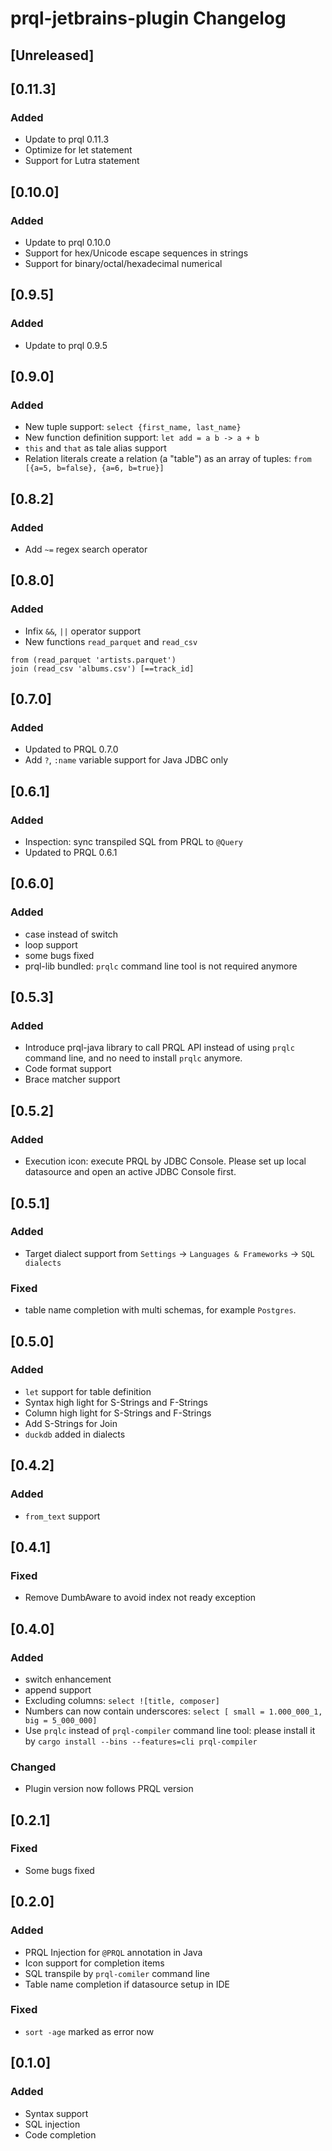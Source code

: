<!-- Keep a Changelog guide -> https://keepachangelog.com -->

# prql-jetbrains-plugin Changelog

## [Unreleased]

## [0.11.3]

### Added

* Update to prql 0.11.3
* Optimize for let statement
* Support for Lutra statement 

## [0.10.0]

### Added

* Update to prql 0.10.0
* Support for hex/Unicode escape sequences in strings
* Support for binary/octal/hexadecimal numerical 

## [0.9.5]

### Added

* Update to prql 0.9.5

## [0.9.0]

### Added

- New tuple support: `select {first_name, last_name}`
- New function definition support: `let add = a b -> a + b`
- `this` and `that` as tale alias support
- Relation literals create a relation (a "table") as an array of tuples: `from [{a=5, b=false}, {a=6, b=true}]`

## [0.8.2]

### Added

- Add `~=` regex search operator

## [0.8.0]

### Added

- Infix `&&`, `||` operator support
- New functions `read_parquet` and `read_csv`

```
from (read_parquet 'artists.parquet')
join (read_csv 'albums.csv') [==track_id]
```

## [0.7.0]

### Added

- Updated to PRQL 0.7.0
- Add `?`, `:name` variable support for Java JDBC only

## [0.6.1]

### Added

- Inspection: sync transpiled SQL from PRQL to `@Query`
- Updated to PRQL 0.6.1

## [0.6.0]

### Added

- case instead of switch
- loop support
- some bugs fixed
- prql-lib bundled: `prqlc` command line tool is not required anymore

## [0.5.3]

### Added

- Introduce prql-java library to call PRQL API instead of using `prqlc` command line, and no need to install `prqlc`
  anymore.
- Code format support
- Brace matcher support

## [0.5.2]

### Added

- Execution icon: execute PRQL by JDBC Console. Please set up local datasource and open an active JDBC Console first.

## [0.5.1]

### Added

- Target dialect support from `Settings` -> `Languages & Frameworks` -> `SQL dialects`

### Fixed

- table name completion with multi schemas, for example `Postgres`.

## [0.5.0]

### Added

- `let` support for table definition
- Syntax high light for S-Strings and F-Strings
- Column high light for S-Strings and F-Strings
- Add S-Strings for Join
- `duckdb` added in dialects

## [0.4.2]

### Added

- `from_text` support

## [0.4.1]

### Fixed

- Remove DumbAware to avoid index not ready exception

## [0.4.0]

### Added

- switch enhancement
- append support
- Excluding columns: `select ![title, composer]`
- Numbers can now contain underscores: `select [ small = 1.000_000_1, big = 5_000_000]`
- Use `prqlc` instead of `prql-compiler` command line tool: please install it
  by `cargo install --bins --features=cli prql-compiler`

### Changed

- Plugin version now follows PRQL version

## [0.2.1]

### Fixed

- Some bugs fixed

## [0.2.0]

### Added

- PRQL Injection for `@PRQL` annotation in Java
- Icon support for completion items
- SQL transpile by `prql-comiler` command line
- Table name completion if datasource setup in IDE

### Fixed

- `sort -age` marked as error now

## [0.1.0]

### Added

- Syntax support
- SQL injection
- Code completion
